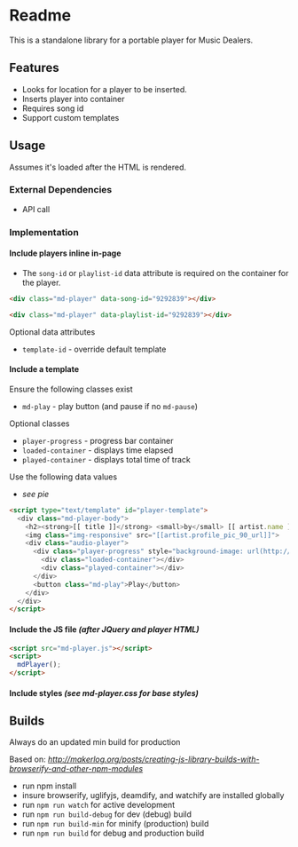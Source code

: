 # Readme

This is a standalone library for a portable player for Music Dealers.

## Features
  - Looks for location for a player to be inserted.
  - Inserts player into container
  - Requires song id
  - Support custom templates

## Usage

Assumes it's loaded after the HTML is rendered.

### External Dependencies
  - API call

### Implementation

#### Include players inline in-page

  - The `song-id` or `playlist-id` data attribute is required on the container for the player.

``` html
<div class="md-player" data-song-id="9292839"></div>

<div class="md-player" data-playlist-id="9292839"></div>
```

Optional data attributes
  - `template-id` - override default template

#### Include a template

Ensure the following classes exist
  - `md-play` - play button (and pause if no `md-pause`)

Optional classes
  - `player-progress` - progress bar container
  - `loaded-container` - displays time elapsed
  - `played-container` - displays total time of track

Use the following data values
  - _see pie_

``` html
<script type="text/template" id="player-template">
  <div class="md-player-body">
    <h2><strong>[[ title ]]</strong> <small>by</small> [[ artist.name ]] <small><span class="elapsed">[[ elapsed ]]</span> - [[ duration_formatted ]]</small></h2>
    <img class="img-responsive" src="[[artist.profile_pic_90_url]]">
    <div class="audio-player">
      <div class="player-progress" style="background-image: url(http://mdlrs.com/createwaveform/[[ id ]])">
        <div class="loaded-container"></div>
        <div class="played-container"></div>
      </div>
      <button class="md-play">Play</button>
    </div>
  </div>
</script>
```

#### Include the JS file _(after JQuery and player HTML)_

``` html
<script src="md-player.js"></script>
<script>
  mdPlayer();
</script>
```

#### Include styles _(see md-player.css for base styles)_

## Builds

Always do an updated min build for production

Based on: _http://makerlog.org/posts/creating-js-library-builds-with-browserify-and-other-npm-modules_

- run npm install
- insure browserify, uglifyjs, deamdify, and watchify are installed globally
- run `npm run watch` for active development
- run `npm run build-debug` for dev (debug) build
- run `npm run build-min` for minify (production) build
- run `npm run build` for debug and production build
